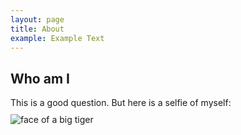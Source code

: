 ```yaml
---
layout: page
title: About
example: Example Text
---
```


## Who am I

This is a good question. But here is a selfie of myself:
<img style="display:block; margin: 10px auto;" 
  src="https://upload.wikimedia.org/wikipedia/commons/thumb/4/41/Siberischer_tiger_de_edit02.jpg/640px-Siberischer_tiger_de_edit02.jpg" 
  alt="face of a big tiger" >


<!-- ## About the website -->

<!-- I learnt
how to build Github from [this blog/wordshop](https://evanwill.github.io/go-go-ghpages-b/) and from [this documentation](https://jekyllrb.com/docs/).
The [W3School](https://www.w3schools.com) provides good online excerpt-coding exercise experience.
Whitespace control could be learnt [here](https://shopify.github.io/liquid/basics/whitespace/).

The variable "title" is {{ site.title }}.

Now the variable "example" is embedded as {{ page.example }}.

To uses the `_include` folder, one can write {% comment %}{% include big-cat.html %}{% endcomment %}.
<img style="display:block; margin: 10px auto;" 
  src="https://upload.wikimedia.org/wikipedia/commons/thumb/4/41/Siberischer_tiger_de_edit02.jpg/640px-Siberischer_tiger_de_edit02.jpg" 
  alt="face of a big tiger" >

To use the `data` folder, one can write

| a | b |
{% for animal in site.data.animal_list %} 
  | {{ animal.name }} | {{ animal.size }} |
{%- endfor %}

You need whitespace control of the for loop.
 -->



